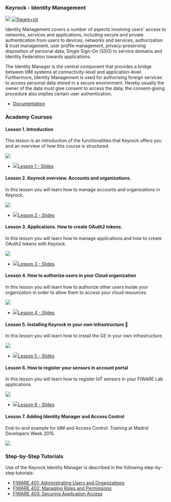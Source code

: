 
<h3>Keyrock - Identity Management</h3>

[![](https://nexus.lab.fiware.org/repository/raw/public/badges/chapters/security.svg)](https://www.fiware.org/developers/catalogue/)
[![fiware+iot](https://nexus.lab.fiware.org/repository/raw/public/badges/stackoverflow/fiware.svg)](https://stackoverflow.com/search?q=%5Bfiware%5D+keyrock)

Identity Management covers a number of aspects involving users' access to networks, services and applications, including secure and private authentication from users to devices, networks and services, authorization &amp; trust management, user profile management, privacy-preserving disposition of personal data, Single Sign-On (SSO) to service domains and Identity Federation towards applications.

The Identity Manager is the central component that provides a bridge between IdM systems at connectivity-level and application-level. Furthermore, Identity Management is used for authorising foreign services to access personal data stored in a secure environment. Hereby usually the owner of the data must give consent to access the data; the consent-giving procedure also implies certain user authentication.

-   [Documentation](https://fiware-idm.readthedocs.io/en/latest/)

<h3>Academy Courses</h3>

<h4>Lesson 1. Introduction</h4>
This lesson is an introduction of the functionalities that Keyrock offers you and an overview of how this course is structured.

[![](http://img.youtube.com/vi/dHyVTan6bUY/0.jpg)](https://www.youtube.com/watch?v=dHyVTan6bUY "Introduction")

* <a href="https://www.slideshare.net/slideshow/embed_code/key/C1PjX02sssTmir"><img src="https://fiware.github.io/academy/img/doc.svg" alt=" " />Lesson 1 - Slides</a>

<h4>Lesson 2. Keyrock overview. Accounts and organizations.</h4>
In this lesson you will learn how to manage accounts and organizations in Keyrock.

[![](http://img.youtube.com/vi/dtKsjGbJ7Xc/0.jpg)](https://www.youtube.com/watch?v=dtKsjGbJ7Xc "Accounts and Organizations")

* <a href="http://www.slideshare.net/slideshow/embed_code/key/q7XWx0yAIrDa9C"><img src="https://fiware.github.io/academy/img/doc.svg" alt=" " />Lesson 2 - Slides</a>

<h4>Lesson 3. Applications. How to create OAuth2 tokens.</h4>
In this lesson you will learn how to manage applications and how to create OAuth2 tokens with Keyrock.

[![](http://img.youtube.com/vi/pjsl0eHpFww/0.jpg)](https://www.youtube.com/watch?v=pjsl0eHpFww "OAuth2 Tokens")

* <a href="http://www.slideshare.net/slideshow/embed_code/key/DndGAQoJEGVX0n"><img src="https://fiware.github.io/academy/img/doc.svg" alt=" " />Lesson 3 - Slides</a>

<h4>Lesson 4. How to authorize users in your Cloud organization</h4>
In this lesson you will learn how to authorize other users inside your organization in order to allow them to access your cloud resources.

[![](http://img.youtube.com/vi/9h4edPsdANA/0.jpg)](https://www.youtube.com/watch?v=9h4edPsdANA "Authorize Users")

* <a href="http://www.slideshare.net/slideshow/embed_code/key/gvKyIthQtxXha"><img src="https://fiware.github.io/academy/img/doc.svg" alt=" " />Lesson 4 - Slides</a>

<h4>Lesson 5. Installing Keyrock in your own infrastructure </h4>
In this lesson you will learn how to install the GE in your own infrastructure.

[![](http://img.youtube.com/vi/TT8GSFZxLko/0.jpg)](https://www.youtube.com/watch?v=TT8GSFZxLko "Installation")

* <a href="http://www.slideshare.net/slideshow/embed_code/key/y9B1GY6myvrGDg"><img src="https://fiware.github.io/academy/img/doc.svg" alt=" " />Lesson 5 - Slides</a>

<h4>Lesson 6. How to register your sensors in account portal</h4>

In this lesson you will learn how to register IoT sensors in your FIWARE Lab applications

[![](http://img.youtube.com/vi/Kbpx5CbQL74/0.jpg)](https://www.youtube.com/watch?v=Kbpx5CbQL74 "Register Sensors")

* <a href="http://www.slideshare.net/slideshow/embed_code/key/c1nLQTBsjOM8kn"><img src="https://fiware.github.io/academy/img/doc.svg" alt=" " />Lesson 6 - Slides</a>


<h4> Lesson 7. Adding Identity Manager and Access Control</h4>

End-to-end example for IdM and Access Control. Training at Madrid Developers Week 2015.

[![](http://img.youtube.com/vi/DzmtvEztcSY/0.jpg)](https://www.youtube.com/watch?v=DzmtvEztcSY "Access Control")

<h3>Step-by-Step Tutorials</h3>

Use of the Keyrock Identity Manager is described in the following step-by-step tutorials:

* [FIWARE 401: Administrating Users and Organizations](https://fiware-tutorials.readthedocs.io/en/latest/identity-management)
* [FIWARE 402: Managing Roles and Permissions](https://fiware-tutorials.readthedocs.io/en/latest/roles-permissions)
* [FIWARE 403: Securing Application Access](https://fiware-tutorials.readthedocs.io/en/latest/securing-access)
